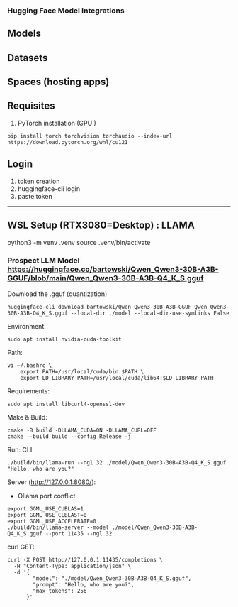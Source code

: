 ### Hugging Face Model Integrations

## Models
## Datasets
## Spaces (hosting apps)

## Requisites
1. PyTorch installation (GPU )
```
pip install torch torchvision torchaudio --index-url https://download.pytorch.org/whl/cu121

```

## Login
1. token creation
1. huggingface-cli login
1. paste token


---
## WSL Setup (RTX3080=Desktop) : LLAMA 
python3 -m venv .venv
source .venv/bin/activate

### Prospect LLM Model https://huggingface.co/bartowski/Qwen_Qwen3-30B-A3B-GGUF/blob/main/Qwen_Qwen3-30B-A3B-Q4_K_S.gguf

Download the .gguf (quantization)
```
huggingface-cli download bartowski/Qwen_Qwen3-30B-A3B-GGUF Qwen_Qwen3-30B-A3B-Q4_K_S.gguf --local-dir ./model --local-dir-use-symlinks False
```

Environment
```
sudo apt install nvidia-cuda-toolkit
```

Path:
```
vi ~/.bashrc \
    export PATH=/usr/local/cuda/bin:$PATH \
    export LD_LIBRARY_PATH=/usr/local/cuda/lib64:$LD_LIBRARY_PATH
```
Requirements:
```
sudo apt install libcurl4-openssl-dev
```

Make & Build:
```
cmake -B build -DLLAMA_CUDA=ON -DLLAMA_CURL=OFF
cmake --build build --config Release -j
```

Run:
CLI
```
./build/bin/llama-run --ngl 32 ./model/Qwen_Qwen3-30B-A3B-Q4_K_S.gguf "Hello, who are you?"
```

Server (http://127.0.0.1:8080/):
* Ollama port conflict
```
export GGML_USE_CUBLAS=1
export GGML_USE_CLBLAST=0
export GGML_USE_ACCELERATE=0
./build/bin/llama-server --model ./model/Qwen_Qwen3-30B-A3B-Q4_K_S.gguf --port 11435 --ngl 32
```
curl GET:
```
curl -X POST http://127.0.0.1:11435/completions \
  -H "Content-Type: application/json" \
  -d '{
        "model": "./model/Qwen_Qwen3-30B-A3B-Q4_K_S.gguf",
        "prompt": "Hello, who are you?",
        "max_tokens": 256
      }'
```